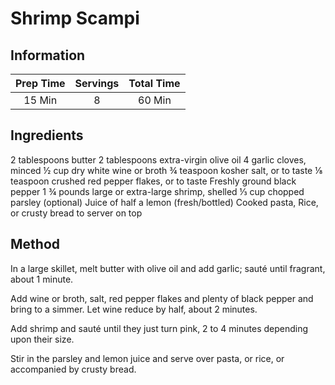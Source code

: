 # Shrimp Scampi

## Information

| Prep Time | Servings | Total Time |
| :---: | :---: | :---: |
| 15 Min | 8 | 60 Min |

## Ingredients
2 tablespoons butter
2 tablespoons extra-virgin olive oil
4 garlic cloves, minced
½ cup dry white wine or broth
¾ teaspoon kosher salt, or to taste
⅛ teaspoon crushed red pepper flakes, or to taste
Freshly ground black pepper
1 ¾ pounds large or extra-large shrimp, shelled
⅓ cup chopped parsley (optional)
Juice of half a lemon (fresh/bottled)
Cooked pasta, Rice, or crusty bread to server on top

## Method

In a large skillet, melt butter with olive oil and add garlic; sauté until fragrant, about 1 minute. 

Add wine or broth, salt, red pepper flakes and plenty of black pepper and bring to a simmer. Let wine reduce by half, about 2 minutes.

Add shrimp and sauté until they just turn pink, 2 to 4 minutes depending upon their size. 

Stir in the parsley and lemon juice and serve over pasta, or rice, or accompanied by crusty bread.
